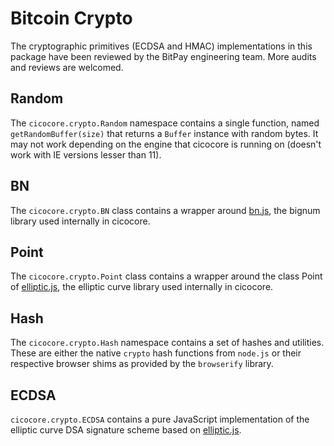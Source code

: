 # Bitcoin Crypto

The cryptographic primitives (ECDSA and HMAC) implementations in this package have been reviewed by the BitPay engineering team. More audits and reviews are welcomed.

## Random

The `cicocore.crypto.Random` namespace contains a single function, named `getRandomBuffer(size)` that returns a `Buffer` instance with random bytes. It may not work depending on the engine that cicocore is running on (doesn't work with IE versions lesser than 11).

## BN

The `cicocore.crypto.BN` class contains a wrapper around [bn.js](https://github.com/indutny/bn.js), the bignum library used internally in cicocore.

## Point

The `cicocore.crypto.Point` class contains a wrapper around the class Point of [elliptic.js](https://github.com/indutny/elliptic), the elliptic curve library used internally in cicocore.

## Hash

The `cicocore.crypto.Hash` namespace contains a set of hashes and utilities. These are either the native `crypto` hash functions from `node.js` or their respective browser shims as provided by the `browserify` library.

## ECDSA

`cicocore.crypto.ECDSA` contains a pure JavaScript implementation of the elliptic curve DSA signature scheme based on [elliptic.js](https://github.com/indutny/elliptic).
